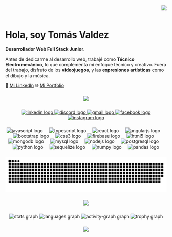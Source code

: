 <div align="right">
  <img src="https://visitor-badge.laobi.icu/badge?page_id=tonx117.tonx117&left_color=darkorchid&right_color=blueviolet"  />
</div>
<br clear="both">

# Hola, soy Tomás Valdez

**Desarrollador Web Full Stack Junior**.

Antes de dedicarme al desarrollo web, trabajé como **Técnico Electromecánico**, lo que complementa mi enfoque técnico y creativo. Fuera del trabajo, disfruto de los **videojuegos**, y las **expresiones artísticas** como el dibujo y la música.

🔗 [Mi LinkedIn](https://www.linkedin.com/in/tomas-valdez)
🌐 [Mi Portfolio](https://tusitio.com)


###

<div align="center">
  <img height="300" src="https://media0.giphy.com/media/v1.Y2lkPTc5MGI3NjExOGVlOTJrdW00M25qZXNrY3R1dTJ6YmFmZXlpdnhpZmQwYWV3cHBoMiZlcD12MV9pbnRlcm5hbF9naWZfYnlfaWQmY3Q9Zw/PM7EBVwNHRuXYKIsJf/giphy.webp"  />
</div>

###

<div align="center">
  <a href="https://www.linkedin.com/in/tomas-luis-valdez-caeiro-a44677297/" target="_blank">
    <img src="https://img.shields.io/static/v1?message=LinkedIn&logo=linkedin&label=&color=0077B5&logoColor=white&labelColor=&style=for-the-badge" height="40" alt="linkedin logo"  />
  </a>
  <a href="https://discord.com/users/titomaubowie" target="_blank">
    <img src="https://img.shields.io/static/v1?message=Discord&logo=discord&label=&color=7289DA&logoColor=white&labelColor=&style=for-the-badge" height="40" alt="discord logo"  />
  </a>
  <a href="mailto:tomasvaldez02@gmail.com" target="_blank">
    <img src="https://img.shields.io/static/v1?message=Gmail&logo=gmail&label=&color=D14836&logoColor=white&labelColor=&style=for-the-badge" height="40" alt="gmail logo"  />
  </a>
  <a href="https://www.facebook.com/tomas.valdez.14811" target="_blank">
    <img src="https://img.shields.io/static/v1?message=Facebook&logo=facebook&label=&color=1877F2&logoColor=white&labelColor=&style=for-the-badge" height="40" alt="facebook logo"  />
  </a>
  <a href="https://www.instagram.com/tomas_valdez02/" target="_blank">
    <img src="https://img.shields.io/static/v1?message=Instagram&logo=instagram&label=&color=E4405F&logoColor=white&labelColor=&style=for-the-badge" height="40" alt="instagram logo"  />
  </a>
</div>

###

<div align="center">
  <img src="https://cdn.jsdelivr.net/gh/devicons/devicon/icons/javascript/javascript-original.svg" height="50" alt="javascript logo"  />
  <img width="12" />
  <img src="https://cdn.jsdelivr.net/gh/devicons/devicon/icons/typescript/typescript-original.svg" height="50" alt="typescript logo"  />
  <img width="12" />
  <img src="https://cdn.jsdelivr.net/gh/devicons/devicon/icons/react/react-original.svg" height="50" alt="react logo"  />
  <img width="12" />
  <img src="https://cdn.jsdelivr.net/gh/devicons/devicon/icons/angularjs/angularjs-original.svg" height="50" alt="angularjs logo"  />
  <img width="12" />
  <img src="https://cdn.jsdelivr.net/gh/devicons/devicon/icons/bootstrap/bootstrap-original.svg" height="50" alt="bootstrap logo"  />
  <img width="12" />
  <img src="https://cdn.jsdelivr.net/gh/devicons/devicon/icons/css3/css3-original.svg" height="50" alt="css3 logo"  />
  <img width="12" />
  <img src="https://cdn.jsdelivr.net/gh/devicons/devicon/icons/firebase/firebase-plain.svg" height="50" alt="firebase logo"  />
  <img width="12" />
  <img src="https://cdn.jsdelivr.net/gh/devicons/devicon/icons/html5/html5-original.svg" height="50" alt="html5 logo"  />
  <img width="12" />
  <img src="https://cdn.jsdelivr.net/gh/devicons/devicon/icons/mongodb/mongodb-original.svg" height="50" alt="mongodb logo"  />
  <img width="12" />
  <img src="https://cdn.jsdelivr.net/gh/devicons/devicon/icons/mysql/mysql-original.svg" height="50" alt="mysql logo"  />
  <img width="12" />
  <img src="https://cdn.jsdelivr.net/gh/devicons/devicon/icons/nodejs/nodejs-original.svg" height="50" alt="nodejs logo"  />
  <img width="12" />
  <img src="https://cdn.jsdelivr.net/gh/devicons/devicon/icons/postgresql/postgresql-original.svg" height="50" alt="postgresql logo"  />
  <img width="12" />
  <img src="https://cdn.jsdelivr.net/gh/devicons/devicon/icons/python/python-original.svg" height="50" alt="python logo"  />
  <img width="12" />
  <img src="https://cdn.jsdelivr.net/gh/devicons/devicon/icons/sequelize/sequelize-original.svg" height="50" alt="sequelize logo"  />
  <img width="12" />
  <img src="https://cdn.jsdelivr.net/gh/devicons/devicon/icons/numpy/numpy-original.svg" height="50" alt="numpy logo"  />
  <img width="12" />
  <img src="https://cdn.jsdelivr.net/gh/devicons/devicon/icons/pandas/pandas-original.svg" height="50" alt="pandas logo"  />
</div>

###

<img src="https://raw.githubusercontent.com/tonx117/tonx117/output/snake.svg" alt="Snake animation" />

###

<div align="center">
  <img height="300" src="https://media2.giphy.com/media/v1.Y2lkPTc5MGI3NjExdjlwcjUwYzhxd3BsbjBoMGRtdDg2ZXpqOWJ3aGVnZ2F3N290c2hmayZlcD12MV9pbnRlcm5hbF9naWZfYnlfaWQmY3Q9Zw/IfeBLe1xqGHNZU6LOL/giphy.webp"  />
</div>

###

<div align="center">
  <img src="https://github-readme-stats.vercel.app/api?username=tonx117&hide_title=false&hide_rank=false&show_icons=true&include_all_commits=true&count_private=true&disable_animations=false&theme=radical&locale=en&hide_border=false&order=1" height="150" alt="stats graph"  />
  <img src="https://github-readme-stats.vercel.app/api/top-langs?username=tonx117&locale=en&hide_title=false&layout=compact&card_width=320&langs_count=5&theme=radical&hide_border=false&order=2" height="150" alt="languages graph"  />
  <img src="https://github-readme-activity-graph.vercel.app/graph?username=tonx117&radius=16&theme=redical&area=true&order=5" height="300" alt="activity-graph graph"  />
  <img src="https://github-profile-trophy.vercel.app?username=tonx117&theme=radical&column=-1&row=1&margin-w=8&margin-h=8&no-bg=false&no-frame=false&order=4" height="150" alt="trophy graph"  />
</div>

###

<div align="center">
  <img height="300" src="https://media4.giphy.com/media/v1.Y2lkPTc5MGI3NjExeDI0NGdpanFmbW1xdmdscGw3eGl4enBmeGFiM3F3d2RiYXQ0bXdwYSZlcD12MV9pbnRlcm5hbF9naWZfYnlfaWQmY3Q9Zw/wl6VxNbHaKWw8RcYXd/giphy.webp"  />
</div>

###
